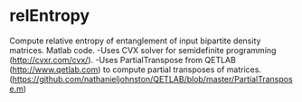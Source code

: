 relEntropy
==========

Compute relative entropy of entanglement of input bipartite density matrices. Matlab code. 
-Uses CVX solver for semidefinite programming (http://cvxr.com/cvx/). 
-Uses PartialTranspose from QETLAB (http://www.qetlab.com) to compute partial transposes of matrices. 
    (https://github.com/nathanieljohnston/QETLAB/blob/master/PartialTranspose.m)
